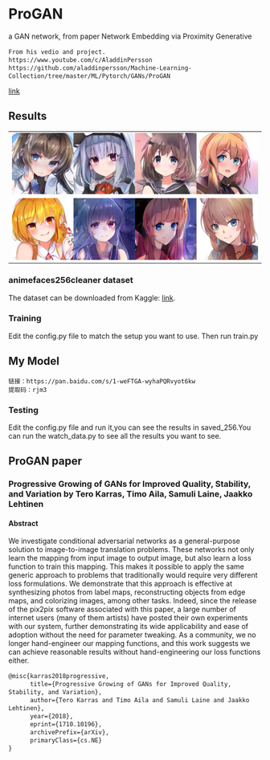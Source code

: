 
# ProGAN
a GAN network, from paper Network Embedding via Proximity Generative
```
From his vedio and project.
https://www.youtube.com/c/AladdinPersson
https://github.com/aladdinpersson/Machine-Learning-Collection/tree/master/ML/Pytorch/GANs/ProGAN
```
[link](https://github.com/aladdinpersson/Machine-Learning-Collection/tree/master/ML/Pytorch/GANs/ProGAN)


## Results
||
|:---:|
|![](res_1.png)|
|![](res_4.png)|


### animefaces256cleaner dataset
The dataset can be downloaded from Kaggle: [link](https://www.kaggle.com/scribbless/another-anime-face-dataset).

### Training
Edit the config.py file to match the setup you want to use. Then run train.py

## My Model
```
链接：https://pan.baidu.com/s/1-weFTGA-wyhaPQRvyot6kw 
提取码：rjm3
```
### Testing
Edit the config.py file and run it,you can see the results in saved_256.You can run the watch_data.py to see all the results you want to see. 

## ProGAN paper
### Progressive Growing of GANs for Improved Quality, Stability, and Variation by Tero Karras, Timo Aila, Samuli Laine, Jaakko Lehtinen

#### Abstract
We investigate conditional adversarial networks as a general-purpose solution to image-to-image translation problems. These networks not only learn the mapping from input image to output image, but also learn a loss function to train this mapping. This makes it possible to apply the same generic approach to problems that traditionally would require very different loss formulations. We demonstrate that this approach is effective at synthesizing photos from label maps, reconstructing objects from edge maps, and colorizing images, among other tasks. Indeed, since the release of the pix2pix software associated with this paper, a large number of internet users (many of them artists) have posted their own experiments with our system, further demonstrating its wide applicability and ease of adoption without the need for parameter tweaking. As a community, we no longer hand-engineer our mapping functions, and this work suggests we can achieve reasonable results without hand-engineering our loss functions either.
```
@misc{karras2018progressive,
      title={Progressive Growing of GANs for Improved Quality, Stability, and Variation}, 
      author={Tero Karras and Timo Aila and Samuli Laine and Jaakko Lehtinen},
      year={2018},
      eprint={1710.10196},
      archivePrefix={arXiv},
      primaryClass={cs.NE}
}
```
